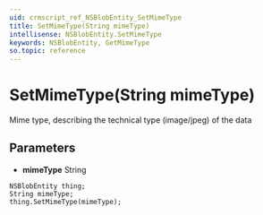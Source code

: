 ```yaml
---
uid: crmscript_ref_NSBlobEntity_SetMimeType
title: SetMimeType(String mimeType)
intellisense: NSBlobEntity.SetMimeType
keywords: NSBlobEntity, GetMimeType
so.topic: reference
---
```


# SetMimeType(String mimeType)

Mime type, describing the technical type (image/jpeg) of the data

## Parameters

* **mimeType** String

```crmscript
NSBlobEntity thing;
String mimeType;
thing.SetMimeType(mimeType);
```

